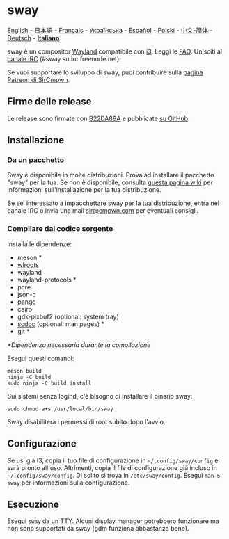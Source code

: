 # sway

[English](https://github.com/swaywm/sway/blob/master/README.md#sway--) - [日本語](https://github.com/swaywm/sway/blob/master/README.ja.md#sway--) - [Français](https://github.com/swaywm/sway/blob/master/README.fr.md#sway--) - [Українська](https://github.com/swaywm/sway/blob/master/README.uk.md#sway--) - [Español](https://github.com/swaywm/sway/blob/master/README.es.md#sway--) - [Polski](https://github.com/swaywm/sway/blob/master/README.pl.md#sway--) - [中文-简体](https://github.com/swaywm/sway/blob/master/README.zh-CN.md#sway--) - [Deutsch](https://github.com/swaywm/sway/blob/master/README.de.md#sway--) - [**Italiano**](https://github.com/swaywm/sway/blob/master/README.it.md#sway--)

sway è un compositor [Wayland](http://wayland.freedesktop.org/) compatibile con [i3](https://i3wm.org/).
Leggi le [FAQ](https://github.com/swaywm/sway/wiki). Unisciti al [canale
IRC](http://webchat.freenode.net/?channels=sway&uio=d4) (#sway su
irc.freenode.net).

Se vuoi supportare lo sviluppo di sway, puoi contribuire sulla [pagina Patreon di SirCmpwn](https://patreon.com/sircmpwn).

## Firme delle release

Le release sono firmate con [B22DA89A](http://pgp.mit.edu/pks/lookup?op=vindex&search=0x52CB6609B22DA89A)
e pubblicate [su GitHub](https://github.com/swaywm/sway/releases).

## Installazione

### Da un pacchetto

Sway è disponibile in molte distribuzioni. Prova ad installare il pacchetto "sway" per la tua. Se non è disponibile, consulta [questa pagina wiki](https://github.com/swaywm/sway/wiki/Unsupported-packages)
per informazioni sull'installazione per la tua distribuzione.

Se sei interessato a impacchettare sway per la tua distribuzione, entra nel canale IRC o invia una mail sir@cmpwn.com per eventuali consigli.

### Compilare dal codice sorgente

Installa le dipendenze:

* meson \*
* [wlroots](https://github.com/swaywm/wlroots)
* wayland
* wayland-protocols \*
* pcre
* json-c
* pango
* cairo
* gdk-pixbuf2 (optional: system tray)
* [scdoc](https://git.sr.ht/~sircmpwn/scdoc) (optional: man pages) \*
* git \*

_\*Dipendenza necessaria durante la compilazione_

Esegui questi comandi:

    meson build
    ninja -C build
    sudo ninja -C build install

Sui sistemi senza logind, c'è bisogno di installare il binario sway:

    sudo chmod a+s /usr/local/bin/sway

Sway disabiliterà i permessi di root subito dopo l'avvio.

## Configurazione

Se usi già i3, copia il tuo file di configurazione in `~/.config/sway/config` e sarà pronto all'uso. Altrimenti, copia il file di configurazione già incluso in
`~/.config/sway/config`. Di solito si trova in `/etc/sway/config`.
Esegui `man 5 sway` per informazioni sulla configurazione.

## Esecuzione

Esegui `sway` da un TTY. Alcuni display manager potrebbero funzionare ma non sono supportati da sway (gdm funziona abbastanza bene).
